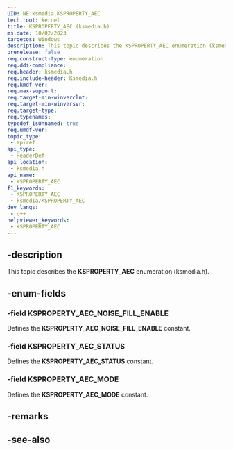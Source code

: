 ```yaml
---
UID: NE:ksmedia.KSPROPERTY_AEC
tech.root: kernel
title: KSPROPERTY_AEC (ksmedia.h)
ms.date: 10/02/2023
targetos: Windows
description: This topic describes the KSPROPERTY_AEC enumeration (ksmedia.h).
prerelease: false
req.construct-type: enumeration
req.ddi-compliance: 
req.header: ksmedia.h
req.include-header: Ksmedia.h
req.kmdf-ver: 
req.max-support: 
req.target-min-winverclnt: 
req.target-min-winversvr: 
req.target-type: 
req.typenames: 
typedef_isUnnamed: true
req.umdf-ver: 
topic_type:
 - apiref
api_type:
 - HeaderDef
api_location:
 - ksmedia.h
api_name:
 - KSPROPERTY_AEC
f1_keywords:
 - KSPROPERTY_AEC
 - ksmedia/KSPROPERTY_AEC
dev_langs:
 - c++
helpviewer_keywords:
 - KSPROPERTY_AEC
---
```


## -description

This topic describes the **KSPROPERTY_AEC** enumeration (ksmedia.h).

## -enum-fields

### -field KSPROPERTY_AEC_NOISE_FILL_ENABLE

Defines the **KSPROPERTY_AEC_NOISE_FILL_ENABLE** constant.

### -field KSPROPERTY_AEC_STATUS

Defines the **KSPROPERTY_AEC_STATUS** constant.

### -field KSPROPERTY_AEC_MODE

Defines the **KSPROPERTY_AEC_MODE** constant.

## -remarks

## -see-also
